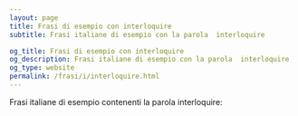 ```yaml
---
layout: page
title: Frasi di esempio con interloquire 
subtitle: Frasi italiane di esempio con la parola  interloquire

og_title: Frasi di esempio con interloquire 
og_description: Frasi italiane di esempio con la parola  interloquire
og_type: website
permalink: /frasi/i/interloquire.html
---
```


Frasi italiane di esempio contenenti la parola interloquire:



